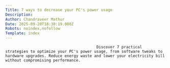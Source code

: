 ```yaml
---
Title: 7 ways to decrease your PC's power usage
Description: 
Author: Chandraveer Mathur
Date: 2025-09-20T18:30:19.000Z
Robots: noindex,nofollow
Template: index
---
```


                                            Discover 7 practical strategies to optimize your PC's power usage, from software tweaks to hardware upgrades. Reduce energy waste and lower your electricity bill without compromising performance.
                                        